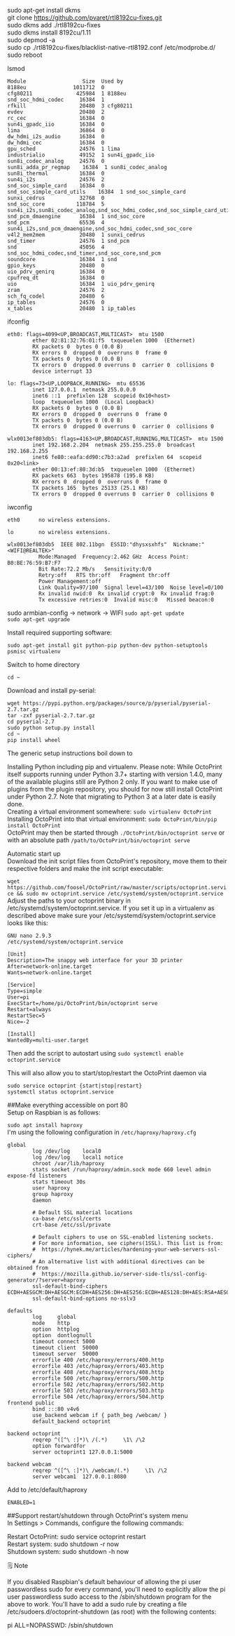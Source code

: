 sudo apt-get install dkms  
git clone https://github.com/pvaret/rtl8192cu-fixes.git  
sudo dkms add ./rtl8192cu-fixes  
sudo dkms install 8192cu/1.11  
sudo depmod -a  
sudo cp ./rtl8192cu-fixes/blacklist-native-rtl8192.conf /etc/modprobe.d/  
sudo reboot  
  
lsmod
```
Module                  Size  Used by
8188eu               1011712  0
cfg80211              425984  1 8188eu
snd_soc_hdmi_codec     16384  1
rfkill                 20480  3 cfg80211
evdev                  20480  2
rc_cec                 16384  0
sun4i_gpadc_iio        16384  0
lima                   36864  0
dw_hdmi_i2s_audio      16384  0
dw_hdmi_cec            16384  0
gpu_sched              24576  1 lima
industrialio           49152  1 sun4i_gpadc_iio
sun8i_codec_analog     24576  0
sun8i_adda_pr_regmap    16384  1 sun8i_codec_analog
sun8i_thermal          16384  0
sun4i_i2s              24576  2
snd_soc_simple_card    16384  0
snd_soc_simple_card_utils    16384  1 snd_soc_simple_card
sunxi_cedrus           32768  0
snd_soc_core          118784  5 sun4i_i2s,sun8i_codec_analog,snd_soc_hdmi_codec,snd_soc_simple_card_utils,snd_soc_simple_card
snd_pcm_dmaengine      16384  1 snd_soc_core
snd_pcm                65536  4 sun4i_i2s,snd_pcm_dmaengine,snd_soc_hdmi_codec,snd_soc_core
v4l2_mem2mem           20480  1 sunxi_cedrus
snd_timer              24576  1 snd_pcm
snd                    45056  4 snd_soc_hdmi_codec,snd_timer,snd_soc_core,snd_pcm
soundcore              16384  1 snd
gpio_keys              20480  0
uio_pdrv_genirq        16384  0
cpufreq_dt             16384  0
uio                    16384  1 uio_pdrv_genirq
zram                   24576  2
sch_fq_codel           20480  6
ip_tables              24576  0
x_tables               20480  1 ip_tables
```
ifconfig
```
eth0: flags=4099<UP,BROADCAST,MULTICAST>  mtu 1500
        ether 02:81:32:76:01:f5  txqueuelen 1000  (Ethernet)
        RX packets 0  bytes 0 (0.0 B)
        RX errors 0  dropped 0  overruns 0  frame 0
        TX packets 0  bytes 0 (0.0 B)
        TX errors 0  dropped 0 overruns 0  carrier 0  collisions 0
        device interrupt 33

lo: flags=73<UP,LOOPBACK,RUNNING>  mtu 65536
        inet 127.0.0.1  netmask 255.0.0.0
        inet6 ::1  prefixlen 128  scopeid 0x10<host>
        loop  txqueuelen 1000  (Local Loopback)
        RX packets 0  bytes 0 (0.0 B)
        RX errors 0  dropped 0  overruns 0  frame 0
        TX packets 0  bytes 0 (0.0 B)
        TX errors 0  dropped 0 overruns 0  carrier 0  collisions 0

wlx0013ef803db5: flags=4163<UP,BROADCAST,RUNNING,MULTICAST>  mtu 1500
        inet 192.168.2.204  netmask 255.255.255.0  broadcast 192.168.2.255
        inet6 fe80::eafa:dd90:c7b3:a2ad  prefixlen 64  scopeid 0x20<link>
        ether 00:13:ef:80:3d:b5  txqueuelen 1000  (Ethernet)
        RX packets 663  bytes 195878 (195.8 KB)
        RX errors 0  dropped 0  overruns 0  frame 0
        TX packets 165  bytes 25133 (25.1 KB)
        TX errors 0  dropped 0 overruns 0  carrier 0  collisions 0
```
iwconfig
```
eth0      no wireless extensions.

lo        no wireless extensions.

wlx0013ef803db5  IEEE 802.11bgn  ESSID:"dhysxsxhfs"  Nickname:"<WIFI@REALTEK>"
          Mode:Managed  Frequency:2.462 GHz  Access Point: B0:BE:76:59:B7:F7
          Bit Rate:72.2 Mb/s   Sensitivity:0/0
          Retry:off   RTS thr:off   Fragment thr:off
          Power Management:off
          Link Quality=97/100  Signal level=43/100  Noise level=0/100
          Rx invalid nwid:0  Rx invalid crypt:0  Rx invalid frag:0
          Tx excessive retries:0  Invalid misc:0   Missed beacon:0
```
sudo armbian-config -> network -> WIFI
```sudo apt-get update```  
```sudo apt-get upgrade```  

Install required supporting software:  
  
```sudo apt-get install git python-pip python-dev python-setuptools psmisc virtualenv```  

Switch to home directory  
  
```cd ~```  
  
Download and install py-serial:  
```  
wget https://pypi.python.org/packages/source/p/pyserial/pyserial-2.7.tar.gz  
tar -zxf pyserial-2.7.tar.gz  
cd pyserial-2.7  
sudo python setup.py install  
cd ~  
pip install wheel  
```
The generic setup instructions boil down to  
  
Installing Python including pip and virtualenv. Please note: While OctoPrint itself supports running under Python 3.7+ starting with version 1.4.0, many of the available plugins still are Python 2 only. If you want to make use of plugins from the plugin repository, you should for now still install OctoPrint under Python 2.7. Note that migrating to Python 3 at a later date is easily done.  
Creating a virtual environment somewhere: ```sudo virtualenv OctoPrint```  
Installing OctoPrint into that virtual environment: ```sudo OctoPrint/bin/pip install OctoPrint```  
OctoPrint may then be started through ```./OctoPrint/bin/octoprint serve``` or with an absolute path ```/path/to/OctoPrint/bin/octoprint serve```  

Automatic start up  
Download the init script files from OctoPrint's repository, move them to their respective folders and make the init script executable:  
  
```wget https://github.com/foosel/OctoPrint/raw/master/scripts/octoprint.service && sudo mv octoprint.service /etc/systemd/system/octoprint.service```  
Adjust the paths to your octoprint binary in /etc/systemd/system/octoprint.service. If you set it up in a virtualenv as described above make sure your /etc/systemd/system/octoprint.service looks like this:  
```
GNU nano 2.9.3                      /etc/systemd/system/octoprint.service

[Unit]
Description=The snappy web interface for your 3D printer
After=network-online.target
Wants=network-online.target

[Service]
Type=simple
User=pi
ExecStart=/home/pi/OctoPrint/bin/octoprint serve
Restart=always
RestartSec=5
Nice=-2

[Install]
WantedBy=multi-user.target
```  
Then add the script to autostart using ```sudo systemctl enable octoprint.service```  
  
This will also allow you to start/stop/restart the OctoPrint daemon via  
  
```sudo service octoprint {start|stop|restart}```  
```systemctl status octoprint.service```  

##Make everything accessible on port 80  
Setup on Raspbian is as follows:  

```sudo apt install haproxy```  
I'm using the following configuration in ```/etc/haproxy/haproxy.cfg```  
```
global
        log /dev/log    local0
        log /dev/log    local1 notice
        chroot /var/lib/haproxy
        stats socket /run/haproxy/admin.sock mode 660 level admin expose-fd listeners
        stats timeout 30s
        user haproxy
        group haproxy
        daemon

        # Default SSL material locations
        ca-base /etc/ssl/certs
        crt-base /etc/ssl/private

        # Default ciphers to use on SSL-enabled listening sockets.
        # For more information, see ciphers(1SSL). This list is from:
        #  https://hynek.me/articles/hardening-your-web-servers-ssl-ciphers/
        # An alternative list with additional directives can be obtained from
        #  https://mozilla.github.io/server-side-tls/ssl-config-generator/?server=haproxy
        ssl-default-bind-ciphers ECDH+AESGCM:DH+AESGCM:ECDH+AES256:DH+AES256:ECDH+AES128:DH+AES:RSA+AESGCM:RSA+AES:!aNULL:!MD5:!DSS
        ssl-default-bind-options no-sslv3

defaults
        log     global
        mode    http
        option  httplog
        option  dontlognull
        timeout connect 5000
        timeout client  50000
        timeout server  50000
        errorfile 400 /etc/haproxy/errors/400.http
        errorfile 403 /etc/haproxy/errors/403.http
        errorfile 408 /etc/haproxy/errors/408.http
        errorfile 500 /etc/haproxy/errors/500.http
        errorfile 502 /etc/haproxy/errors/502.http
        errorfile 503 /etc/haproxy/errors/503.http
        errorfile 504 /etc/haproxy/errors/504.http
frontend public
        bind :::80 v4v6
        use_backend webcam if { path_beg /webcam/ }
        default_backend octoprint

backend octoprint
        reqrep ^([^\ :]*)\ /(.*)     \1\ /\2
        option forwardfor
        server octoprint1 127.0.0.1:5000

backend webcam
        reqrep ^([^\ :]*)\ /webcam/(.*)     \1\ /\2
        server webcam1  127.0.0.1:8080
```

Add to /etc/default/haproxy  
```
ENABLED=1
```  
##Support restart/shutdown through OctoPrint's system menu  
In Settings > Commands, configure the following commands:  

Restart OctoPrint: sudo service octoprint restart  
Restart system: sudo shutdown -r now  
Shutdown system: sudo shutdown -h now  

:spiral_notepad: Note  
  
If you disabled Raspbian's default behaviour of allowing the pi user passwordless sudo for every command, you'll need to explicitly allow the pi user passwordless sudo access to the /sbin/shutdown program for the above to work. You'll have to add a sudo rule by creating a file /etc/sudoers.d/octoprint-shutdown (as root) with the following contents:  
  
pi ALL=NOPASSWD: /sbin/shutdown  

